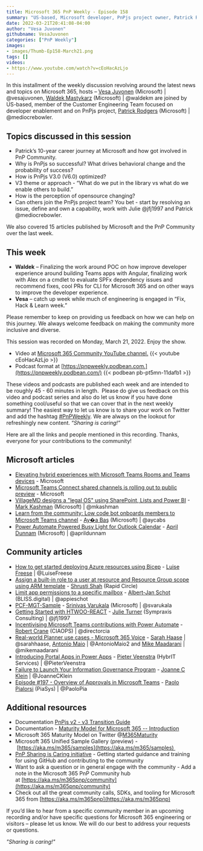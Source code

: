 ```yaml
---
title: Microsoft 365 PnP Weekly - Episode 158
summary: "US-based, Microsoft developer, PnPjs project owner, Patrick Rodgers, joins Vesa Juvonen and Waldek Mastykarz to discuss PnPjs V3.0 - design theme, optimizations, behavioral change needed to drive project success and more.  Reviewed 15 articles from Microsoft and Community."
date: 2022-03-21T20:41:08-04:00
author: "Vesa Juvonen"
githubname: VesaJuvonen
categories: ["PnP Weekly"]
images:
- images/Thumb-Ep158-March21.png
tags: []
videos:
- https://www.youtube.com/watch?v=cEoHacAzLjo
---
```





In this installment of the weekly discussion revolving around the latest news and topics on Microsoft 365, hosts – [Vesa Juvonen](https://twitter.com/vesajuvonen) (Microsoft) | @vesajuvonen, [Waldek Mastykarz](https://twitter.com/waldekm) (Microsoft) | @waldekm are joined by US-based, member of the Customer Engineering Team focused on developer enablement and on PnPjs project, [Patrick Rodgers](https://twitter.com/mediocrebowler) (Microsoft) | @mediocrebowler.

## Topics discussed in this session

- 	Patrick’s 10-year career journey at Microsoft and how got involved in PnP Community.
- 	Why is PnPjs so successful?   What drives behavioral change and the probability of success?
- 	How is PnPjs V3.0 (V6.0) optimized?
- 	V3 theme or approach - “What do we put in the library vs what do we enable others to build.”
- 	How is the perception of opensource changing?
- 	Can others join the PnPjs project team?   You bet - start by resolving an issue, define and own a capability, work with Julie @jfj1997 and Patrick @mediocrebowler.


We also covered 15 articles published by Microsoft and the PnP Community over the last week.

## This week

-   **Waldek** – Finalizing the work around POC on how improve developer experience around building Teams apps with Angular, finalizing work with Alex on a cmdlet to evaluate SPFx dependency issues and recommend fixes, cool PRs for CLI for Microsoft 365 and on other ways to improve the developer experience.  
-   **Vesa** – catch up week while much of engineering is engaged in “Fix, Hack & Learn week.”   

Please remember to keep on providing us feedback on how we can help on this journey. We always welcome feedback on making the community more inclusive and diverse.

This session was recorded on Monday, March 21, 2022.   Enjoy the show.  

*   Video at [Microsoft 365 Community YouTube channel.](https://aka.ms/m365pnp-videos)
    {{< youtube cEoHacAzLjo >}}
*   Podcast format at [https://pnpweekly.podbean.com.](https://pnpweekly.podbean.com/)
    {{< podbean pb-pt5mn-11dafb1 >}}

These videos and podcasts are published each week and are intended to be roughly 45 - 60 minutes in length.  Please do give us feedback on this video and podcast series and also do let us know if you have done something cool/useful so that we can cover that in the next weekly summary! The easiest way to let us know is to share your work on Twitter and add the hashtag [#PnPWeekly](https://twitter.com/search?q=%23pnpweekly). We are always on the lookout for refreshingly new content. “_Sharing is caring!”_ 

Here are all the links and people mentioned in this recording. Thanks, everyone for your contributions to the community!

## Microsoft articles

-   [Elevating hybrid experiences with Microsoft Teams Rooms and Teams devices](https://techcommunity.microsoft.com/t5/microsoft-teams-blog/elevating-hybrid-experiences-with-microsoft-teams-rooms-and/ba-p/3248014) - Microsoft
-   [Microsoft Teams Connect shared channels is rolling out to public preview](https://techcommunity.microsoft.com/t5/microsoft-teams-blog/microsoft-teams-connect-shared-channels-is-rolling-out-to-public/ba-p/3252901) - Microsoft
-   [VillageMD designs a "legal OS" using SharePoint, Lists and Power BI](https://techcommunity.microsoft.com/t5/microsoft-sharepoint-blog/villagemd-designs-a-quot-legal-os-quot-using-sharepoint-lists/ba-p/3259410) - [Mark Kashman](https://twitter.com/mkashman) (Microsoft) | @mkashman
-   [Learn from the community: Low code bot onboards members to Microsoft Teams channel](https://devblogs.microsoft.com/microsoft365dev/learn-from-the-community-low-code-bot-onboards-members-to-microsoft-teams-channel/) - [Ay�a Baş](https://twitter.com/aycabs) (Microsoft) | @aycabs
-   [Power Automate Powered Busy Light for Outlook Calendar](https://www.youtube.com/watch?v=pv650wWRBm8) - [April Dunnam](https://twitter.com/aprildunnam) (Microsoft) | @aprildunnam

## Community articles

-   [How to get started deploying Azure resources using Bicep](https://techcommunity.microsoft.com/t5/microsoft-365-pnp-blog/how-to-get-started-deploying-azure-resources-using-bicep/ba-p/3262365) - [Luise Freese](https://twitter.com/LuiseFreese) | @LuiseFreese
-   [Assign a built-in role to a user at resource and Resource Group scope using ARM template](https://techcommunity.microsoft.com/t5/microsoft-365-pnp-blog/assign-a-built-in-role-to-a-user-at-resource-and-resource-group/ba-p/3260803) - [Shrusti Shah](https://techcommunity.microsoft.com/t5/user/viewprofilepage/user-id/1278704) (Rapid Circle)
-   [Limit app permissions to a specific mailbox](https://www.cloudappie.nl/limit-app-permissions-specific-mailbox/) - [Albert-Jan Schot](https://twitter.com/appieschot) (BLISS.digital) | @appieschot
-   [PCF-MGT-Sample](https://github.com/svarukala/PCF-MGT-Sample) - [Srinivas Varukala](https://twitter.com/svarukala) (Microsoft) | @svarukala
-   [Getting Started with HTWOO-REACT](https://lab.n8d.studio/htwoo/htwoo-react/?path=/story/introduction-getting-started--page) - [Julie Turner](https://twitter.com/jfj1997) (Sympraxis Consulting) | @jfj1997
-   [Incentivising Microsoft Teams contributions with Power Automate](https://regarding365.com/incentivising-microsoft-teams-contributions-with-power-automate-2ee9c16e403d) - [Robert Crane](https://twitter.com/directorcia) (CIAOPS) | @directorcia
-   [Real-world Planner use cases - Microsoft 365 Voice](https://regarding365.com/real-world-planner-use-cases-ce37e66afcf9) - [Sarah Haase](https://twitter.com/sarahhaase) | @sarahhaase, [Antonio Maio](https://twitter.com/AntonioMaio2) | @AntonioMaio2 and [Mike Maadarani](https://twitter.com/mikemaadarani) | @mikemaadarani
-   [Introducing Portal Apps in Power Apps](https://sharepains.com/2022/03/15/introducing-portal-apps-in-power-apps/) - [Pieter Veenstra](https://twitter.com/PieterVeenstra) (HybrIT Services) | @PieterVeenstra
-   [Failure to Launch Your Information Governance Program](https://joannecklein.com/2022/03/17/failure-to-launch-your-information-governance-program/) - [Joanne C Klein](https://twitter.com/JoanneCKlein) | @JoanneCKlein
-   [Episode #197 - Overview of Approvals in Microsoft Teams](https://www.youtube.com/watch?v=d_oQVJM9wAs) - [Paolo Pialorsi](https://twitter.com/PaoloPia) (PiaSys) | @PaoloPia

## Additional resources

-   Documentation [PnPjs v2 - v3 Transition Guide](https://pnp.github.io/pnpjs/transition-guide/)
-   Documentation - [Maturity Model for Microsoft 365 -- Introduction](https://learn.microsoft.com/microsoft-365/community/microsoft365-maturity-model--intro)
-   Microsoft 365 Maturity Model on Twitter @[M365Maturity](https://twitter.com/M365Maturity)
-   Microsoft 365 Unified Sample Gallery (preview) - [https://aka.ms/m365/samples](https://aka.ms/m365/samples) 
-   [PnP Sharing is Caring initiative](https://aka.ms/sharing-is-caring) - Getting started guidance and training for using GitHub and contributing to the community
-   Want to ask a question or in general engage with the community - Add a note in the Microsoft 365 PnP Community hub at [https://aka.ms/m365pnp/community](https://aka.ms/m365pnp/community)
-   Check out all the great community calls, SDKs, and tooling for Microsoft 365 from [https://aka.ms/m365pnp](https://aka.ms/m365pnp)


If you’d like to hear from a specific community member in an upcoming recording and/or have specific questions for Microsoft 365 engineering or visitors – please let us know. We will do our best to address your requests or questions.

_"Sharing is caring!"_ 
